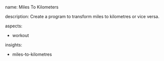 name: Miles To Kilometers

description: Create a program to transform miles to kilometres or vice versa.

aspects:
  - workout

insights:
  - miles-to-kilometres
